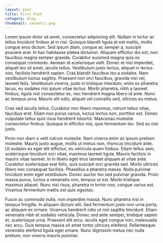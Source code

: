 ```yaml
---
layout: post
title: First Post
category: blog
thumbnail: /assets/.png
---
```

Lorem ipsum dolor sit amet, consectetur adipiscing elit. Nullam in tortor ac tellus tincidunt finibus at in nisi. Quisque blandit ligula et est mattis, mollis congue eros dictum. Sed ipsum diam, congue ac semper a, suscipit posuere erat. In hac habitasse platea dictumst. Aliquam efficitur dui est, non faucibus magna semper gravida. Curabitur euismod magna quis ex consequat commodo. Aenean id scelerisque velit. Donec et nisi imperdiet, aliquet leo sit amet, iaculis tellus. Vestibulum justo lectus, aliquet in lectus non, facilisis hendrerit sapien. Cras blandit faucibus leo a sodales. Nam vestibulum luctus sagittis. Praesent non orci faucibus, gravida nisi vel, laoreet felis. Vestibulum viverra, justo in tristique interdum, enim ex pharetra lacus, eu sodales nisi ipsum vitae lectus. Morbi pharetra, nibh a laoreet finibus, ligula nisl consectetur ex, nec hendrerit magna libero id ante. Nunc ac tempus urna. Mauris elit odio, aliquet vel convallis sed, ultrices eu metus.

Cras sed iaculis tellus. Curabitur non libero maximus, rutrum tellus vitae, faucibus erat. Etiam non purus varius, luctus lectus non, porttitor est. Donec vulputate tellus quis risus hendrerit lobortis. Maecenas molestie consectetur finibus. Quisque in efficitur nisi, quis fermentum leo. Sed eu nisi justo.

Proin non diam a velit rutrum molestie. Nam viverra enim ac ipsum pretium molestie. Mauris justo augue, mollis ut metus non, rhoncus tincidunt ante. Ut sodales ex eget elit efficitur, eu vehicula quam finibus. Etiam tellus sem, scelerisque tincidunt orci vitae, maximus laoreet ligula. Mauris facilisis in mauris vitae laoreet. In in libero eget eros laoreet aliquam at vitae ante. Curabitur scelerisque erat felis, quis suscipit orci gravida sed. Morbi ultrices libero nec consequat facilisis. Phasellus a pharetra massa. Nulla pulvinar tincidunt enim eget vestibulum. Donec auctor leo sed pulvinar gravida. Proin massa purus, luctus a venenatis non, tempus ut est. Morbi tristique maximus aliquet. Nunc nisi risus, pharetra in tortor non, congue varius est. Vivamus fermentum mattis est quis egestas.

Fusce ac commodo nulla, non imperdiet massa. Nunc pharetra nisl in tempus fringilla. In aliquam dictum elit. Sed fermentum justo non urna porta, ac aliquam ex ornare. Vivamus hendrerit odio ut nisl sagittis tincidunt. Etiam venenatis nibh et sodales vehicula. Donec sed ante semper, tristique sapien et, scelerisque urna. Praesent elit arcu, iaculis eget congue non, malesuada nec arcu. Duis tempus massa sit amet tortor ultrices eleifend. Pellentesque venenatis eleifend ligula eget ornare. Nunc dignissim metus nec nulla pretium, non viverra mauris pulvinar.
